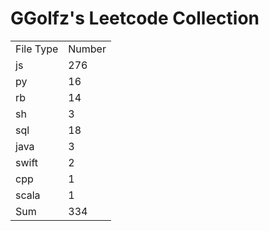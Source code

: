 # GGolfz's Leetcode Collection

<table><tr><td>File Type</td><td>Number</td></tr><tr><td>js</td><td>276</td></tr><tr><td>py</td><td>16</td></tr><tr><td>rb</td><td>14</td></tr><tr><td>sh</td><td>3</td></tr><tr><td>sql</td><td>18</td></tr><tr><td>java</td><td>3</td></tr><tr><td>swift</td><td>2</td></tr><tr><td>cpp</td><td>1</td></tr><tr><td>scala</td><td>1</td></tr><tr><td>Sum</td><td>334</td></tr></table>